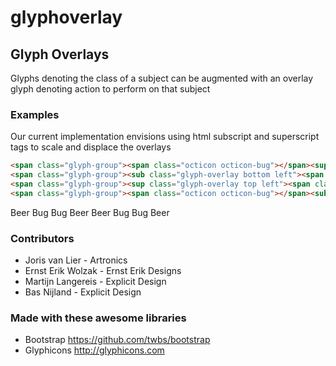 glyphoverlay
============

## Glyph Overlays
Glyphs denoting the class of a subject can be augmented with an overlay glyph denoting action to perform on that subject

### Examples
Our current implementation envisions using html subscript and superscript tags to scale and displace the overlays

```html
<span class="glyph-group"><span class="octicon octicon-bug"></span><sup class="glyph-overlay top right"><span class="octicon octicon-beer"></span></sup></span><span class="sr-only">Beer Bug</span>
<span class="glyph-group"><sub class="glyph-overlay bottom left"><span class="octicon octicon-bug"></span></sub><span class="octicon octicon-beer"></span></span><span class="sr-only">Bug Beer</span>
<span class="glyph-group"><sup class="glyph-overlay top left"><span class="octicon octicon-beer"></i></sup><span class="octicon octicon-bug"></span></span><span class="sr-only">Beer Bug</span>
<span class="glyph-group"><span class="octicon octicon-bug"></span><sub class="glyph-overlay bottom right"><span class="octicon octicon-beer"></span></sub></span><span class="sr-only">Bug Beer</span>
```

<span class="glyph-group"><span class="octicon octicon-bug"></span><sup class="glyph-overlay top right"><span class="octicon octicon-beer"></span></sup></span><span class="sr-only">Beer Bug</span>
<span class="glyph-group"><sub class="glyph-overlay bottom left"><span class="octicon octicon-bug"></span></sub><span class="octicon octicon-beer"></span></span><span class="sr-only">Bug Beer</span>
<span class="glyph-group"><sup class="glyph-overlay top left"><span class="octicon octicon-beer"></i></sup><span class="octicon octicon-bug"></span></span><span class="sr-only">Beer Bug</span>
<span class="glyph-group"><span class="octicon octicon-bug"></span><sub class="glyph-overlay bottom right"><span class="octicon octicon-beer"></span></sub></span><span class="sr-only">Bug Beer</span>

### Contributors ###
  * Joris van Lier - Artronics
  * Ernst Erik Wolzak - Ernst Erik Designs
  * Martijn Langereis - Explicit Design
  * Bas Nijland - Explicit Design


### Made with these awesome libraries
  * Bootstrap https://github.com/twbs/bootstrap
  * Glyphicons http://glyphicons.com

